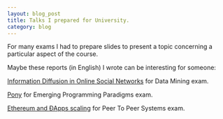 ```yaml
---
layout: blog_post
title: Talks I prepared for University.
category: blog
---
```

For many exams I had to prepare slides to present a topic concerning a particular aspect of the course. 


Maybe these reports (in English) I wrote can be interesting for someone:

[Information Diffusion in Online Social Networks](https://docs.google.com/presentation/d/1fYZyWVFhVZSivq6UZz0wSKH4JvsOhOqYw7OczCPP9PQ/edit?usp=sharing) for Data Mining exam.


[Pony](https://docs.google.com/presentation/d/1tVxvadWEhFBBeIu-kAlnfKKeGcUfZpB4aM8tT7wz5J0/edit?usp=sharing) for Emerging Programming Paradigms exam.


[Ethereum and ÐApps scaling](https://docs.google.com/presentation/d/1-uGFfivmRUoPol8JuuO4ppK4g7Xu0MsdxNnJRAW8ERw/edit?usp=sharing) for Peer To Peer Systems exam.